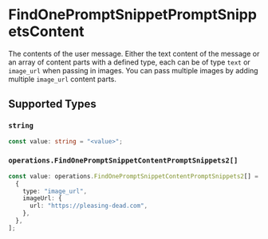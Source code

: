 # FindOnePromptSnippetPromptSnippetsContent

The contents of the user message. Either the text content of the message or an array of content parts with a defined type, each can be of type `text` or `image_url` when passing in images. You can pass multiple images by adding multiple `image_url` content parts. 


## Supported Types

### `string`

```typescript
const value: string = "<value>";
```

### `operations.FindOnePromptSnippetContentPromptSnippets2[]`

```typescript
const value: operations.FindOnePromptSnippetContentPromptSnippets2[] = [
  {
    type: "image_url",
    imageUrl: {
      url: "https://pleasing-dead.com",
    },
  },
];
```

